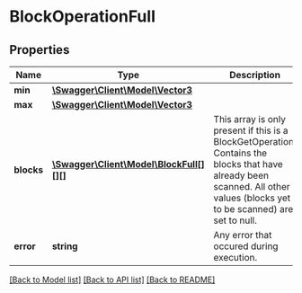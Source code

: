 # BlockOperationFull

## Properties
Name | Type | Description | Notes
------------ | ------------- | ------------- | -------------
**min** | [**\Swagger\Client\Model\Vector3**](Vector3.md) |  | [optional] 
**max** | [**\Swagger\Client\Model\Vector3**](Vector3.md) |  | [optional] 
**blocks** | [**\Swagger\Client\Model\BlockFull[][][]**](array.md) | This array is only present if this is a BlockGetOperation. Contains the blocks that have already been scanned. All other values (blocks yet to be scanned) are set to null. | [optional] 
**error** | **string** | Any error that occured during execution. | [optional] 

[[Back to Model list]](../README.md#documentation-for-models) [[Back to API list]](../README.md#documentation-for-api-endpoints) [[Back to README]](../README.md)


